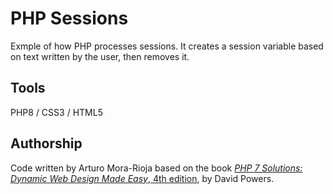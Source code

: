 # PHP Sessions
Exmple of how PHP processes sessions. It creates a session variable based on text written by the user, then removes it.

## Tools
PHP8 / CSS3 / HTML5

## Authorship
Code written by Arturo Mora-Rioja based on the book [*PHP 7 Solutions: Dynamic Web Design Made Easy*, 4th edition](https://www.oreilly.com/library/view/php-7-solutions/9781484243381/), by David Powers.